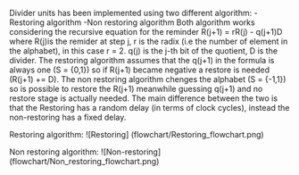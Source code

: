 Divider units has been implemented using two different algorithm:
	-Restoring algorithm
	-Non restoring algorithm
Both algorithm works considering the recursive equation for the reminder R(j+1) = rR(j) - q(j+1)D
where R(j)is the remider at step j, r is the radix (i.e the number of element in the alphabet), in this case r = 2.
q(j) is the j-th bit of the quotient, D is the divider.
The restoring algorithm assumes that the q(j+1) in the formula is always one (S = {0,1}) so if R(j+1) became negative a restore is needed (R(j+1) += D).
The non restoring algorithm chenges the alphabet (S = {-1,1}) so is possible to restore the R(j+1) meanwhile guessing q(j+1) and no restore stage is actually needed.
The main difference between the two is that the Restoring has a random delay (in terms of clock cycles), instead the non-restoring has a fixed delay.

Restoring algorithm:
![Restoring] (flowchart/Restoring_flowchart.png)

Non restoring algorithm:
![Non-restoring] (flowchart/Non_restoring_flowchart.png)